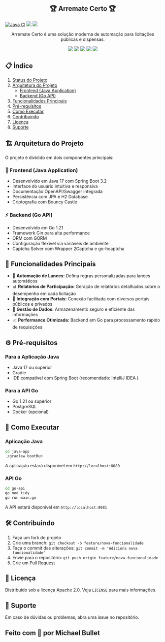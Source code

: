 ## <p align="center"> 🏆 Arremate Certo 🏆</p>

<p align="center"> 

  [![Java CI](https://github.com/Bulletdev/Arremate-certo/actions/workflows/ant.yml/badge.svg)](https://github.com/Bulletdev/Arremate-certo/actions/workflows/ant.y)
  <img src="https://img.shields.io/badge/status-em_desenvolvimento-yellow">  <img src="https://img.shields.io/badge/release_date-Março_2025-blue"></p>

<p align="center">
Arremate Certo é uma solução moderna de automação para licitações públicas e dispensas. 
</p>

<p align="center">
  <img src="https://img.shields.io/badge/versão-2.0-brightgreen">
  <img src="https://img.shields.io/badge/licença-Apache_2.0-blue">
  <img src="https://img.shields.io/badge/Java-17-orange">
  <img src="https://img.shields.io/badge/Go-1.21-cyan">
  <img src="https://img.shields.io/badge/Spring_Boot-3.2-green"> 
</p>


## 📋 Índice
1. [Status do Projeto](#-Status-do-projeto)
2. [Arquitetura do Projeto](#-arquitetura-do-projeto)
   - [Frontend (Java Application)](#-frontend-java-application)
   - [Backend (Go API)](#-backend-go-api)
3. [Funcionalidades Principais](#-funcionalidades-principais)
4. [Pré-requisitos](#️-pré-requisitos)
5. [Como Executar](#-como-executar)
6. [Contribuindo](#-contribuindo)
7. [Licença](#-licença)
8. [Suporte](#-suporte)
   

## 🏗️ Arquitetura do Projeto

O projeto é dividido em dois componentes principais:

### 📱 Frontend (Java Application)

- Desenvolvido em Java 17 com Spring Boot 3.2
- Interface do usuário intuitiva e responsiva
- Documentação OpenAPI/Swagger integrada
- Persistência com JPA e H2 Database
- Criptografia com Bouncy Castle

### ⚡ Backend (Go API)

- Desenvolvido em Go 1.21
- Framework Gin para alta performance
- ORM com GORM
- Configuração flexível via variáveis de ambiente
- Captcha Solver com  Wrapper 2Captcha e go-hcaptcha

## 🎯 Funcionalidades Principais

- 🔄 **Automação de Lances:** Defina regras personalizadas para lances automáticos
- 📊 **Relatórios de Participação:** Geração de relatórios detalhados sobre o desempenho em cada licitação
- 🔗 **Integração com Portais:** Conexão facilitada com diversos portais públicos e privados
- 🔐 **Gestão de Dados:** Armazenamento seguro e eficiente das informações
- 📈 **Performance Otimizada:** Backend em Go para processamento rápido de requisições

## ⚙️ Pré-requisitos

### Para a Aplicação Java

- Java 17 ou superior
- Gradle
- IDE compatível com Spring Boot (recomendado: IntelliJ IDEA )

### Para a API Go

- Go 1.21 ou superior
- PostgreSQL
- Docker (opcional)

## 🚀 Como Executar

### Aplicação Java

```bash
cd java-app
./gradlew bootRun
```
A aplicação estará disponível em `http://localhost:8080`

### API Go
```bash
cd go-api
go mod tidy
go run main.go
```
A API estará disponível em `http://localhost:8081`



## 🛠️ Contribuindo

1. Faça um fork do projeto
2. Crie uma branch: `git checkout -b feature/nova-funcionalidade`
3. Faça o commit das alterações: `git commit -m 'Adiciona nova funcionalidade'`
4. Envie para o repositório: `git push origin feature/nova-funcionalidade`
5. Crie um Pull Request

## 📜 Licença

Distribuído sob a licença Apache 2.0. Veja `LICENSE` para mais informações.

## 🔧 Suporte

Em caso de dúvidas ou problemas, abra uma issue no repositório.


## Feito com 💙 por Michael Bullet
